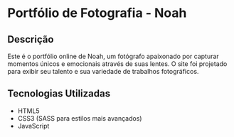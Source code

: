 # Portfólio de Fotografia - Noah

## Descrição
Este é o portfólio online de Noah, um fotógrafo apaixonado por capturar momentos únicos e emocionais através de suas lentes. O site foi projetado para exibir seu talento e sua variedade de trabalhos fotográficos.

## Tecnologias Utilizadas
- HTML5
- CSS3 (SASS para estilos mais avançados)
- JavaScript
